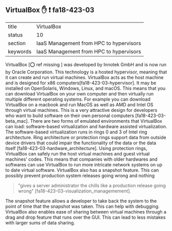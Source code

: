 ## VirtualBox :hand: :exclamation: fa18-423-03



|          |                                         |
| -------- | --------------------------------------- |
| title    | VirtualBox                              | 
| status   | 10                                      |
| section  | IaaS Management from HPC to hypervisors |
| keywords | IaaS Management from HPC to hypervisors |


VirtualBox [:o: ref missing ] was developed by Innotek GmbH and is now run by Oracle Corporation. This technology is a hosted hypervisor, meaning that it can create and run virtual machines. VirtualBox acts as the host machine and is designed for x86 computers[fa18-423-03-hypervisor]. It may be installed on OpenSolaris, Windows, Linux, and macOS. This means that you can download VirtualBox on your own computer and then virtually run multiple different operating systems. For example you can download VirtualBox on a macbook and run MacOS as well as AMD and Intel OS through virtual machines. This is a very attractive design for developers who want to build software on their own personal computers [fa18-423-03-beta_mac]. There are two forms of emulated environments that VirtualBox can load: software-based virtualization and hardware assisted virtualization. The software-based virtualization runs in rings 0 and 3 of Intel ring architecture. Ring architecture or protection rings support data from outside device drivers that could impair the functionality of the data or the data itself [fa18-423-03-hardware_architecture]. Using protection rings, VirtualBox can safely run the host virtual machines and guest virtual machines' codes. This means that companies with older hardwares and softwares can use VirtualBox to run more intricate network systems on up to date virtual software. VirtualBox also has a snapshot feature. This can possibly prevent production system releases going wrong and nothing 

> "gives a server administrator the chills like a production release going wrong" [fa18-423-03-visualization_managemement]. 

The snapshot feature allows a developer to take back the system to the point of time that the snapshot was taken. This can help with debugging. VirtualBox also enables ease of sharing between virtual machines through a drag and drop feature that runs over the GUI. This can lead to less mistakes with larger sums of data sharing.


